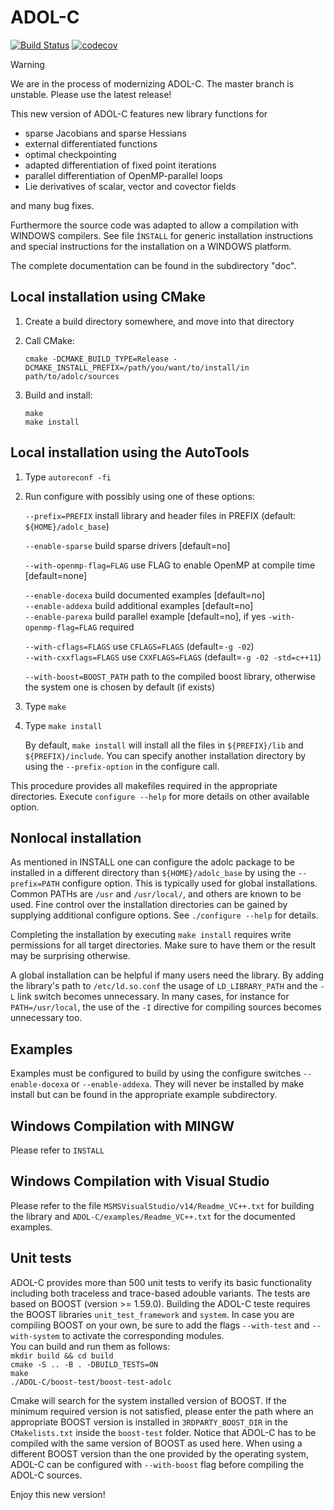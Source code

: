 # ADOL-C

[![Build Status](https://github.com/coin-or/ADOL-C/actions/workflows/ci.yml/badge.svg)](https://github.com/coin-or/ADOL-C/actions?query=branch%3Amaster)
[![codecov](https://codecov.io/github/coin-or/ADOL-C/graph/badge.svg?token=4FSN87ZXCZ)](https://codecov.io/github/coin-or/ADOL-C)

> [!WARNING]  
> We are in the process of modernizing ADOL-C. The master branch is unstable. Please use the latest release!


This new version of ADOL-C features new library functions for
 
  - sparse Jacobians and sparse Hessians
  - external differentiated functions
  - optimal checkpointing
  - adapted differentiation of fixed point iterations
  - parallel differentiation of OpenMP-parallel loops
  - Lie derivatives of scalar, vector and covector fields

and many bug fixes.

Furthermore the source code was adapted to allow a compilation with
WINDOWS compilers. See file `ÌNSTALL` for generic installation
instructions and special instructions for the installation on a WINDOWS
platform.

The complete documentation can be found in the subdirectory "doc".


## Local installation using CMake

1. Create a build directory somewhere, and move into that directory

2. Call CMake:

     `cmake -DCMAKE_BUILD_TYPE=Release -DCMAKE_INSTALL_PREFIX=/path/you/want/to/install/in path/to/adolc/sources`

3. Build and install:

     `make`  
     `make install`  



## Local installation using the AutoTools

1. Type `autoreconf -fi`

2. Run configure with possibly using one of these options:

    `--prefix=PREFIX`           install library and header files in PREFIX
                              (default: `${HOME}/adolc_base`)  
 
    `--enable-sparse`           build sparse drivers [default=no]  

    `--with-openmp-flag=FLAG`   use FLAG to enable OpenMP at compile time
                              [default=none]  

    `--enable-docexa`           build documented examples [default=no]  
    `--enable-addexa`           build additional examples [default=no]  
    `--enable-parexa`           build parallel example [default=no], if yes
                              `-with-openmp-flag=FLAG` required  

    `--with-cflags=FLAGS`       use `CFLAGS=FLAGS` (default=`-g -02`)  
    `--with-cxxflags=FLAGS`     use `CXXFLAGS=FLAGS` (default=`-g -02 -std=c++11`)  

    `--with-boost=BOOST_PATH`   path to the compiled boost library, otherwise
                              the system one is chosen by default (if exists)  

3. Type `make`

4. Type `make install`

   By default, `make install` will install all the files in `${PREFIX}/lib` and
   `${PREFIX}/include`. You can specify another installation directory by using
   the `--prefix-option` in the configure call.

This procedure provides all makefiles required in the appropriate directories.
Execute `configure --help` for more details on other available option.



## Nonlocal installation

As mentioned in INSTALL one can configure the adolc package to be installed
in a different directory than `${HOME}/adolc_base` by using the `--prefix=PATH`
configure option. This is typically used for global installations. Common PATHs
are `/usr` and `/usr/local/`, and others are known to be used. Fine control
over the installation directories can be gained by supplying additional
configure options. See `./configure --help` for details.

Completing the installation by executing `make install` requires write
permissions for all target directories. Make sure to have them or the result
may be surprising otherwise.

A global installation can be helpful if many users need the library. By adding
the library's path to `/etc/ld.so.conf` the usage of `LD_LIBRARY_PATH` and the
`-L` link switch becomes unnecessary. In many cases, for instance for
`PATH=/usr/local`, the use of the `-I` directive for compiling sources becomes
unnecessary too.



## Examples

Examples must be configured to build by using the configure switches
   `--enable-docexa` or `--enable-addexa`.
They will never be installed by make install but can be found in the
appropriate example subdirectory.


## Windows Compilation with MINGW

Please refer to `INSTALL`

## Windows Compilation with Visual Studio

Please refer to the file `MSMSVisualStudio/v14/Readme_VC++.txt` for building the library and
`ADOL-C/examples/Readme_VC++.txt` for the documented examples.



## Unit tests

ADOL-C provides more than 500 unit tests to verify its basic functionality including both traceless and trace-based adouble variants. The tests are based on BOOST (version >= 1.59.0). Building the ADOL-C teste requires the BOOST libraries `unit_test_framework` and `system`. In case you are compiling BOOST on your own, be sure to add the flags `--with-test` and `--with-system` to activate the corresponding modules.  
You can build and run them as follows:  
`mkdir build && cd build`  
`cmake -S .. -B . -DBUILD_TESTS=ON`  
`make`  
`./ADOL-C/boost-test/boost-test-adolc`  

Cmake will search for the system installed version of BOOST. If the minimum required version is not satisfied, please enter the path where an appropriate BOOST version is installed in `3RDPARTY_BOOST_DIR` in the `CMakelists.txt` inside the `boost-test` folder. Notice that ADOL-C has to be compiled with the same version of BOOST as used here. When using a different BOOST version than the one provided by the operating system, ADOL-C can be configured with `--with-boost` flag before compiling the ADOL-C sources.


Enjoy this new version!
